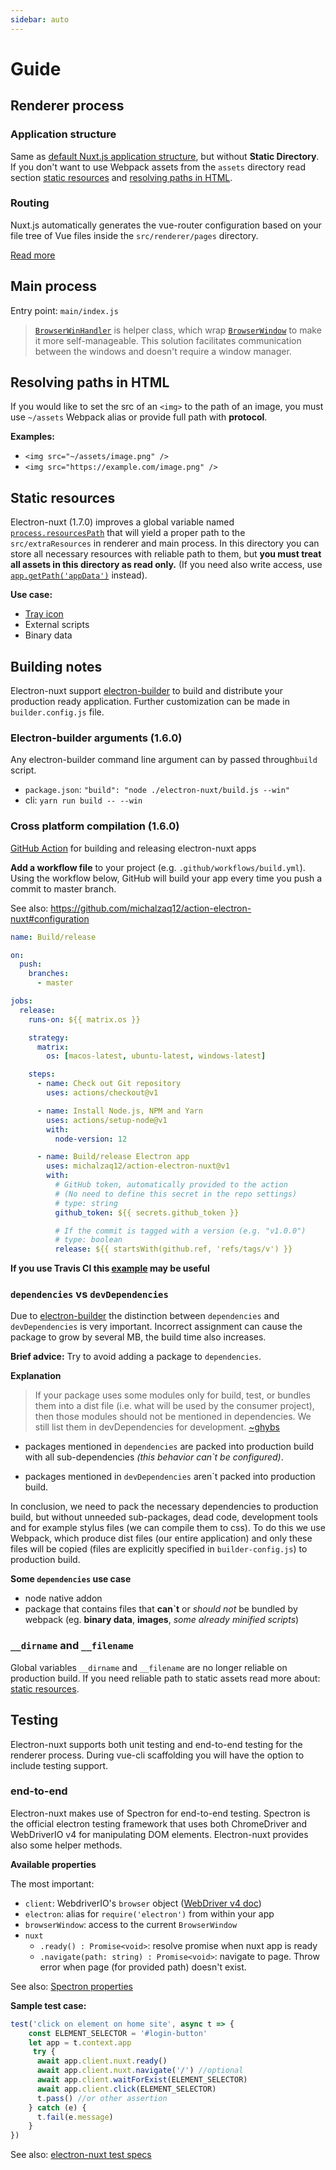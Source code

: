 ```yaml
---
sidebar: auto
---
```



# Guide

## Renderer process

### Application structure

Same as [default Nuxt.js application structure](https://nuxtjs.org/guide/directory-structure/), but without **Static Directory**. If you don't want to use Webpack assets from the `assets` directory read section [static resources](#static-resources) and [resolving paths in HTML](#resolving-paths-in-HTML).

### Routing

Nuxt.js automatically generates the vue-router configuration based on your file tree of Vue files inside the `src/renderer/pages` directory.

[Read more](https://nuxtjs.org/guide/routing/)


## Main process

Entry point: `main/index.js`

> [`BrowserWinHandler`](https://github.com/michalzaq12/electron-nuxt/blob/master/template/src/main/BrowserWinHandler.js) is helper class, which wrap [`BrowserWindow`](https://electronjs.org/docs/api/browser-window) to make it more self-manageable. This solution facilitates communication between the windows and doesn't require a window manager.

## Resolving paths in HTML

If you would like to set the src of an `<img>` to the path of an image, you must use `~/assets` Webpack alias or provide full path with **protocol**.

**Examples:**
- `<img src="~/assets/image.png" />`
- `<img src="https://example.com/image.png" />`

## Static resources

Electron-nuxt (1.7.0) improves a global variable named [`process.resourcesPath`](https://www.electronjs.org/docs/api/process#processresourcespath-readonly) that will yield a proper path to the `src/extraResources` in renderer and main process. In this directory you can store all necessary resources with reliable path to them, but **you must treat all assets in this directory as read only.** (If you need also write access, use [`app.getPath('appData')`](https://electronjs.org/docs/api/app#appgetpathname) instead).

**Use case:**
* [Tray icon](https://electronjs.org/docs/api/tray)
* External scripts
* Binary data

## Building notes

Electron-nuxt support [electron-builder](https://github.com/electron-userland/electron-builder) to build and distribute your production ready application. Further customization can be made in `builder.config.js` file.

### Electron-builder arguments (1.6.0)

Any electron-builder command line argument can by passed through`build` script.

- `package.json`: `"build": "node ./electron-nuxt/build.js --win"`
- cli: `yarn run build -- --win` 



### Cross platform compilation (1.6.0)

[GitHub Action](https://github.com/michalzaq12/action-electron-nuxt) for building and releasing electron-nuxt apps

**Add a workflow file** to your project (e.g. `.github/workflows/build.yml`).
Using the workflow below, GitHub will build your app every time you push a commit to master branch.

See also: https://github.com/michalzaq12/action-electron-nuxt#configuration

   ```yml
   name: Build/release

   on:
     push:
       branches:
         - master

   jobs:
     release:
       runs-on: ${{ matrix.os }}

       strategy:
         matrix:
           os: [macos-latest, ubuntu-latest, windows-latest]

       steps:
         - name: Check out Git repository
           uses: actions/checkout@v1

         - name: Install Node.js, NPM and Yarn
           uses: actions/setup-node@v1
           with:
             node-version: 12

         - name: Build/release Electron app
           uses: michalzaq12/action-electron-nuxt@v1
           with:
             # GitHub token, automatically provided to the action
             # (No need to define this secret in the repo settings)
             # type: string
             github_token: ${{ secrets.github_token }}

             # If the commit is tagged with a version (e.g. "v1.0.0")
             # type: boolean
             release: ${{ startsWith(github.ref, 'refs/tags/v') }}
   ```

**If you use Travis CI this [example](https://gist.github.com/nwittwer/60aef18c9b4e9506534bdcc0e4a7c3f5) may be useful**

### `dependencies` vs `devDependencies`

Due to [electron-builder](https://github.com/electron-userland/electron-builder) the distinction between `dependencies` and `devDependencies` is very important. Incorrect assignment can cause the package to grow by several MB, the build time also increases.

**Brief advice:** Try to avoid adding a package to `dependencies`.


**Explanation**

> If your package uses some modules only for build, test, or bundles them into a dist file (i.e. what will be used by the consumer project), then those modules should not be mentioned in dependencies. We still list them in devDependencies for development. [~ghybs](https://stackoverflow.com/a/50803712)

- packages mentioned in `dependencies` are packed into production build with all sub-dependencies *(this behavior can`t be configured)*.

- packages mentioned in `devDependencies` aren`t packed into production build.

In conclusion, we need to pack the necessary dependencies to production build, but without unneeded sub-packages, dead code, development tools and for example stylus files (we can compile them to css). To do this we use Webpack, which produce dist files (our entire application) and only these files will be copied (files are explicitly specified in `builder-config.js`) to production build.

**Some `dependencies` use case**

- node native addon
- package that contains files that **can`t** or *should not* be bundled by webpack (eg. **binary data**, **images**, *some already minified scripts*)

### `__dirname` and `__filename`

Global variables `__dirname` and `__filename` are no longer reliable on production build. If you need reliable path to static assets read more about: [static resources](#static-resources).

## Testing

Electron-nuxt supports both unit testing and end-to-end testing for the renderer process. During vue-cli scaffolding you will have the option to include testing support.


### end-to-end

Electron-nuxt makes use of Spectron for end-to-end testing.
Spectron is the official electron testing framework that uses both ChromeDriver and WebDriverIO v4 for manipulating DOM elements. 
Electron-nuxt provides also some helper methods.

**Available properties**

The most important: 
- `client`: WebdriverIO's `browser` object ([WebDriver v4 doc](http://v4.webdriver.io/api.html))
- `electron`: alias for `require('electron')` from within your app
- `browserWindow`: access to the current `BrowserWindow`
- `nuxt`
    - `.ready() : Promise<void>`: resolve promise when nuxt app is ready
    - `.navigate(path: string) : Promise<void>`: navigate to page. Throw error when page (for provided path) doesn't exist. 

See also: [Spectron properties](https://github.com/electron-userland/spectron#properties)


**Sample test case:**  

```js
test('click on element on home site', async t => {
    const ELEMENT_SELECTOR = '#login-button'
    let app = t.context.app
     try {
      await app.client.nuxt.ready()
      await app.client.nuxt.navigate('/') //optional
      await app.client.waitForExist(ELEMENT_SELECTOR)
      await app.client.click(ELEMENT_SELECTOR)
      t.pass() //or other assertion
    } catch (e) {
      t.fail(e.message)
    }
})
```

See also: [electron-nuxt test specs](https://github.com/michalzaq12/electron-nuxt/tree/master/template/test/e2e/specs)
